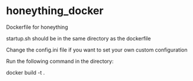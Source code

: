 # honeything_docker
Dockerfile for honeything

startup.sh should be in the same directory as the dockerfile

Change the config.ini file if you want to set your own custom configuration

Run the following command in the directory: 

docker build -t <name to give to the image> .

